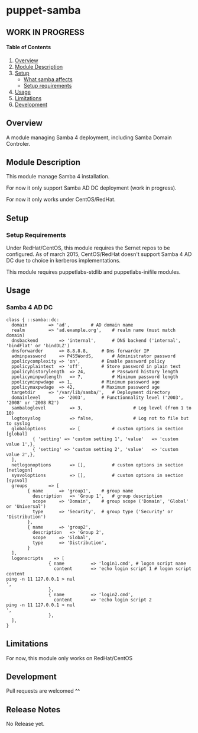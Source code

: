 # puppet-samba

## WORK IN PROGRESS ##

#### Table of Contents

1. [Overview](#overview)
2. [Module Description](#module-description)
3. [Setup](#setup)
    * [What samba affects](#what-samba-affects)
    * [Setup requirements](#setup-requirements)
4. [Usage](#usage)
5. [Limitations](#limitations)
6. [Development](#development)

## Overview

A module managing Samba 4 deployment, including Samba Domain Controler.

## Module Description

This module manage Samba 4 installation.

For now it only support Samba AD DC deployment (work in progress).

For now it only works under CentOS/RedHat.

## Setup

### Setup Requirements

Under RedHat/CentOS, this module requires the Sernet repos to be configured.
As of  march 2015, CentOS/RedHat doesn't support Samba 4 AD DC due to choice in kerberos implementations.

This module requires puppetlabs-stdlib and puppetlabs-inifile modules.

## Usage

### Samba 4 AD DC

```puppet
class { ::samba::dc:
  domain		=> 'ad',		# AD domain name
  realm			=> 'ad.example.org',	# realm name (must match domain)
  dnsbackend		=> 'internal',		# DNS backend ('internal', 'bindFlat' or 'bindDLZ')
  dnsforwarder		=> 8.8.8.8,		# Dns forwarder IP
  adminpassword		=> P455WordS,		# Administrator password
  ppolicycomplexity	=> 'on',		# Enable password policy
  ppolicyplaintext	=> 'off',		# Store password in plain text
  ppolicyhistorylength	=> 24,			# Password history length
  ppolicyminpwdlength	=> 7,			# Minimum password length
  ppolicyminpwdage	=> 1,			# Minimum password age
  ppolicymaxpwdage	=> 42,			# Maximum password age
  targetdir		=> '/var/lib/samba/',	# Deployment directory
  domainlevel		=> '2003',		# Functionnality level ('2003', '2008' or '2008 R2')
  sambaloglevel         => 3,                   # Log level (from 1 to 10)
  logtosyslog           => false,               # Log not to file but to syslog
  globaloptions         => [ 			# custom options in section [global]
          { 'setting' => 'custom setting 1', 'value'   => 'custom value 1',},
          { 'setting' => 'custom setting 2', 'value'   => 'custom value 2',},
  ],
  netlogonoptions       => [],			# custom options in section [netlogon]
  sysvoloptions         => [],			# custom options in section [sysvol]
  groups		=> [
		{ name		=> 'group1',	# group name
		  description	=> 'Group 1', 	# group description
		  scope		=> 'Domain',	# group scope ('Domain', 'Global' or 'Universal')
		  type		=> 'Security',	# group type ('Security' or 'Distribution')
		},
		{ name		=> 'group2',
		  description	=> 'Group 2',
		  scope		=> 'Global',
		  type		=> 'Distribution',
		}
  ],
  logonscripts    => [
                { name          => 'login1.cmd', # logon script name
                  content       => 'echo login script 1 # logon script content
ping -n 11 127.0.0.1 > nul
',
                },
                { name          => 'login2.cmd',
                  content       => 'echo login script 2
ping -n 11 127.0.0.1 > nul
',
                },
  ],
}
```

## Limitations

For now, this module only works on RedHat/CentOS

## Development

Pull requests are welcomed ^^

## Release Notes

No Release yet.
